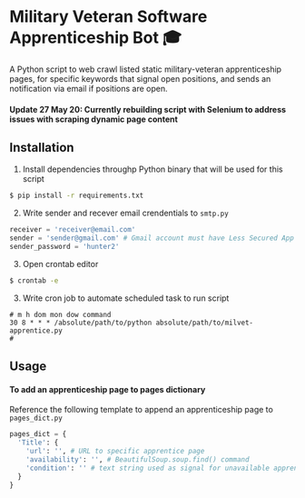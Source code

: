 # Military Veteran Software Apprenticeship Bot 🎓
A Python script to web crawl listed static military-veteran apprenticeship pages, for specific keywords that signal open positions, and sends an notification via email if positions are open.

#### Update 27 May 20: Currently rebuilding script with Selenium to address issues with scraping dynamic page content

## Installation
1. Install dependencies throughp Python binary that will be used for this script
```bash
$ pip install -r requirements.txt
```
2. Write sender and recever email crendentials to `smtp.py`
```py
receiver = 'receiver@email.com'
sender = 'sender@gmail.com' # Gmail account must have Less Secured App access enabled
sender_password = 'hunter2'
```
3. Open crontab editor
```bash
$ crontab -e
```
3. Write cron job to automate scheduled task to run script
```
# m h dom mon dow command
30 8 * * * /absolute/path/to/python absolute/path/to/milvet-apprentice.py
#
```

## Usage
#### To add an apprenticeship page to pages dictionary
Reference the following template to append an apprenticeship page to `pages_dict.py`
```py
pages_dict = {
  'Title': {
    'url': '', # URL to specific apprentice page
    'availability': '', # BeautifulSoup.soup.find() command
    'condition': '' # text string used as signal for unavailable apprentice positions e.g. 'no jobs available at this time' 
  }
}
```